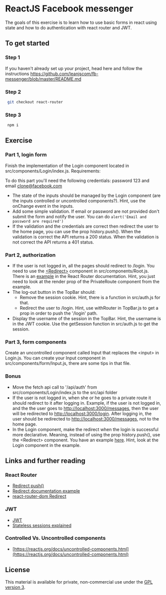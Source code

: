 # ReactJS Facebook messenger

The goals of this exercise is to learn how to use basic forms in react using state and how to do authentication with react router and JWT.

## To get started

### Step 1

If you haven't already set up your project, head here and follow the instructions https://github.com/leanjscom/fb-messenger/blob/master/README.md


### Step 2
```sh
 git checkout react-router
 ```

### Step 3
```sh
 npm i
 ```

## Exercise

### Part 1, login form

Finish the implementation of the Login component located in src/components/Login/index.js. Requirements:

To do this part you'll need the following credentials: password 123 and email clone@facebook.com

- The state of the inputs should be managed by the Login component (are the inputs controlled or uncontrolled components?). Hint, use the onChange event in the inputs.
- Add some simple validation. If email or password are not provided don't submit the form and notify the user. You can do `alert('Email and password are required')`
- If the validation and the credentials are correct then redirect the user to the home page, you can use the prop history.push(). When the validation is correct the API returns a 200 status. When the validation is not correct the API returns a 401 status.

### Part 2, authorization

- If the user is not logged in, all the pages should redirect to /login. You need to use the [&lt;Redirect&gt;](https://reacttraining.com/react-router/web/api/Redirect) component in src/components/Root.js. There is an [example](https://reacttraining.com/react-router/web/example/auth-workflow) in the React Router documentation. Hint, you just need to look at the render prop of the PrivateRoute component from the example.
- The log-out button in the TopBar should:
  - Remove the session cookie. Hint, there is a function in src/auth.js for that.
  - Redirect the user to /login. Hint, use withRouter in TopBar.js to get a prop in order to push the '/login' path.
- Display the username of the session in the TopBar. Hint, the username is in the JWT cookie. Use the getSession function in src/auth.js to get the session.

### Part 3, form components

Create an uncontrolled component called Input that replaces the &lt;input&gt; in Login.js. You can create your Input component in src/components/form/Input.js, there are some tips in that file.

### Bonus
- Move the fetch api call to '/api/auth' from src/components/Login/index.js to the src/api folder
- If the user is not logged in, when she or he goes to a private route it should redirect to it after logging in. Example, if the user is not logged in, and the the user goes to [http://localhost:3000/messages](http://localhost:3000/messages), then the user will be redirected to [http://localhost:3000/login](http://localhost:3000/login). After logging in, the user should be redirected to [http://localhost:3000/messages](http://localhost:3000/messages), not to the home page.
- In the Login component, make the redirect when the login is successful more declarative. Meaning, instead of using the prop history.push(), use the &lt;Redirect&gt; component. You have an example [here](https://reacttraining.com/react-router/web/example/auth-workflow). Hint, look at the Login component in the example.

## Links and further reading

### React Router
- [Redirect push()](https://github.com/ReactTraining/react-router/blob/master/packages/react-router/modules/Redirect.js#L88)
- [Redirect documentation example](https://reacttraining.com/react-router/web/api/Redirect)
- [react-router-dom Redirect](https://github.com/ReactTraining/react-router/blob/master/packages/react-router-dom/modules/Redirect.js)

### JWT
- [JWT](https://jwt.io/)
- [Stateless sessions explained](https://auth0.com/blog/stateless-auth-for-stateful-minds/)

### Controlled Vs. Uncontrolled components
 - [https://reactjs.org/docs/uncontrolled-components.html](https://reactjs.org/docs/uncontrolled-components.html)

## License

This material is available for private, non-commercial use under the [GPL version 3](http://www.gnu.org/licenses/gpl-3.0-standalone.html).
